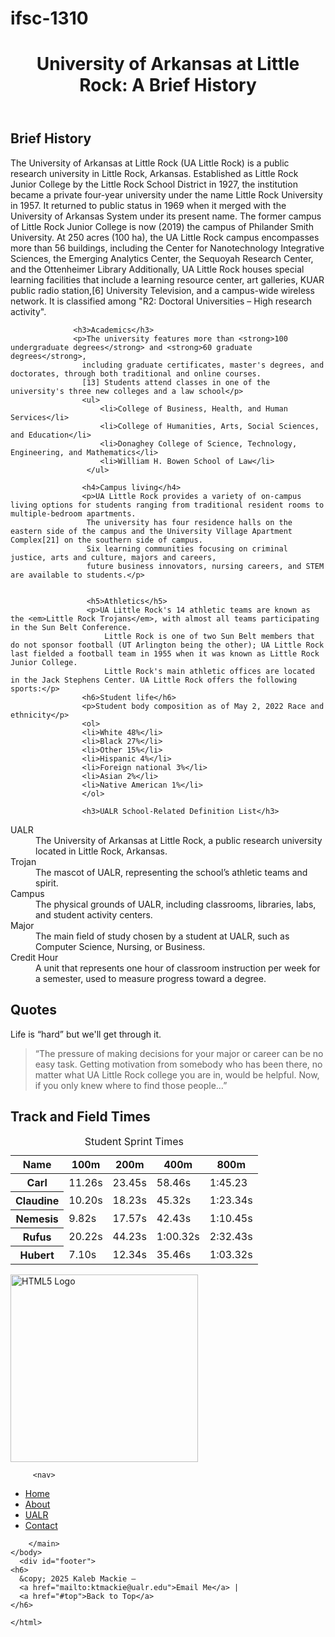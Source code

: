 # ifsc-1310
<!DOCTYPE html>
<html lang="en">
    <head>
        <title>UA Little Rock Overview</title><!--this allows the text you put inside to appear at the top of the page-->
        <meta charset="utf-8"/> <!--this sets character encoding-->
        <meta name="description" content="this is a test run assignment for the class"/><!--this just gives a short description of the page-->
        <meta name="author" content="Kaleb Mackie"/><!--states the authors name-->
        <meta name="keywords" content="Arkansas, College, Student Life"/><!--a list of words that are commonly found on the page-->
    </head>
    <body>
        <main>
            <header>
                <h1>University of Arkansas at Little Rock: A Brief History</h1>
                 </header>
                 <section id="content">
                 <h2>Brief History</h2>
                <p>The University of Arkansas at Little Rock (UA Little Rock) is a public research university in Little Rock, Arkansas.
                    Established as Little Rock Junior College by the Little Rock School District in 1927, the institution became a private four-year university under the name Little Rock University in 1957.
                    It returned to public status in 1969 when it merged with the University of Arkansas System under its present name. The former campus of Little Rock Junior College is now (2019) the campus of Philander Smith University.
                    At 250 acres (100 ha), the UA Little Rock campus encompasses more than 56 buildings, including the Center for Nanotechnology Integrative Sciences, the Emerging Analytics Center, the Sequoyah Research Center,
                 and the Ottenheimer Library Additionally, UA Little Rock houses special learning facilities that include a learning resource center, art galleries, KUAR public radio station,[6] University Television,
                  and a campus-wide wireless network. It is classified among "R2: Doctoral Universities – High research activity".</p>
                
                  <h3>Academics</h3>
                  <p>The university features more than <strong>100 undergraduate degrees</strong> and <strong>60 graduate degrees</strong>, 
                    including graduate certificates, master's degrees, and doctorates, through both traditional and online courses.
                    [13] Students attend classes in one of the university's three new colleges and a law school</p>
                    <ul>
                        <li>College of Business, Health, and Human Services</li>
                        <li>College of Humanities, Arts, Social Sciences, and Education</li>
                        <li>Donaghey College of Science, Technology, Engineering, and Mathematics</li>
                        <li>William H. Bowen School of Law</li>
                     </ul>

                    <h4>Campus living</h4>
                    <p>UA Little Rock provides a variety of on-campus living options for students ranging from traditional resident rooms to multiple-bedroom apartments.
                     The university has four residence halls on the eastern side of the campus and the University Village Apartment Complex[21] on the southern side of campus.
                     Six learning communities focusing on criminal justice, arts and culture, majors and careers, 
                     future business innovators, nursing careers, and STEM are available to students.</p>


                     <h5>Athletics</h5>
                     <p>UA Little Rock's 14 athletic teams are known as the <em>Little Rock Trojans</em>, with almost all teams participating in the Sun Belt Conference.
                         Little Rock is one of two Sun Belt members that do not sponsor football (UT Arlington being the other); UA Little Rock last fielded a football team in 1955 when it was known as Little Rock Junior College.
                         Little Rock's main athletic offices are located in the Jack Stephens Center. UA Little Rock offers the following sports:</p>
                    <h6>Student life</h6>
                    <p>Student body composition as of May 2, 2022 Race and ethnicity</p>
                    <ol>
                    <li>White 48%</li>
                    <li>Black 27%</li>
                    <li>Other 15%</li>
                    <li>Hispanic 4%</li>
                    <li>Foreign national 3%</li>
                    <li>Asian 2%</li>
                    <li>Native American	1%</li>
                    </ol>

                    <h3>UALR School-Related Definition List</h3>
<dl>
  <dt>UALR</dt>
  <dd>The University of Arkansas at Little Rock, a public research university located in Little Rock, Arkansas.</dd>

  <dt>Trojan</dt>
  <dd>The mascot of UALR, representing the school’s athletic teams and spirit.</dd>

  <dt>Campus</dt>
  <dd>The physical grounds of UALR, including classrooms, libraries, labs, and student activity centers.</dd>

  <dt>Major</dt>
  <dd>The main field of study chosen by a student at UALR, such as Computer Science, Nursing, or Business.</dd>

  <dt>Credit Hour</dt>
  <dd>A unit that represents one hour of classroom instruction per week for a semester, used to measure progress toward a degree.</dd>
</dl>
 <h2>Quotes</h2>
  <p>Life is <q>hard</q> but we'll get through it.</p>

  <blockquote cite="https://ualr.edu/communications/2018/03/09/inspiring-quotes-to-get-you-through-college/">
    <p>“The pressure of making decisions for your major or career can be no easy task.
         Getting motivation from somebody who has been there, no matter what UA Little Rock college you are in, would be helpful.
         Now, if you only knew where to find those people…”</p>
  </blockquote>

   <h2>Track and Field Times</h2>
  <table>
    <caption>Student Sprint Times</caption>
    <thead>
      <tr>
        <th scope="col">Name</th>
        <th scope="col">100m</th>
        <th scope="col">200m</th>
        <th scope="col">400m</th>
        <th scope="col">800m</th>
      </tr>
    </thead>
    <tbody>
      <tr>
        <th scope="row">Carl</th>
        <td>11.26s</td>
        <td>23.45s</td>
        <td>58.46s</td>
        <td>1:45.23</td>
      </tr>
      <tr>
        <th scope="row">Claudine</th>
        <td>10.20s</td>
        <td>18.23s</td>
        <td>45.32s</td>
        <td>1:23.34s</td>
      </tr>
      <tr>
        <th scope="row">Nemesis</th>
        <td>9.82s</td>
        <td>17.57s</td>
        <td>42.43s</td>
        <td>1:10.45s</td>
      </tr>
      <tr>
        <th scope="row">Rufus</th>
        <td>20.22s</td>
        <td>44.23s</td>
        <td>1:00.32s</td>
        <td>2:32.43s</td>
      </tr>
      <tr>
        <th scope="row">Hubert</th>
        <td>7.10s</td>
        <td>12.34s</td>
        <td>35.46s</td>
        <td>1:03.32s</td>
      </tr>
    </tbody>
  </table>
<img src="https://thomaswallace.net/wp-content/uploads/2018/02/ualr.png"
       alt="HTML5 Logo"
       width="300"
       height="300" />

</section>

         <nav>
  <ul>
    <li><a href="index.html" title="Go to Home Page">Home</a></li>
    <li><a href="https://en.wikipedia.org/wiki/University_of_Arkansas_at_Little_Rock" title="Learn more about UALR on Wikipedia">About</a></li>
    <li><a href="https://ualr.edu" target="_blank" title="Open UALR official website in a new tab">UALR</a></li>
    <li><a href="mailto:ktmackie@ualr.edu" title="Send us an email">Contact</a></li>
  </ul>
</nav>
  
            
        </main>
    </body>
      <div id="footer">
    <h6>
      &copy; 2025 Kaleb Mackie —
      <a href="mailto:ktmackie@ualr.edu">Email Me</a> |
      <a href="#top">Back to Top</a>
    </h6>
  </div> <!-- /footer -->
</div> 

    </html>
